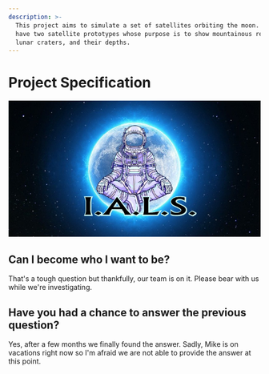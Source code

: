 ```yaml
---
description: >-
  This project aims to simulate a set of satellites orbiting the moon. In it we
  have two satellite prototypes whose purpose is to show mountainous regions and
  lunar craters, and their depths.
---
```


# Project Specification

![](.gitbook/assets/whatsapp-image-2019-10-20-at-05.46.36.jpeg)

## Can I become who I want to be?

That's a tough question but thankfully, our team is on it. Please bear with us while we're investigating.

## Have you had a chance to answer the previous question?

Yes, after a few months we finally found the answer. Sadly, Mike is on vacations right now so I'm afraid we are not able to provide the answer at this point.



